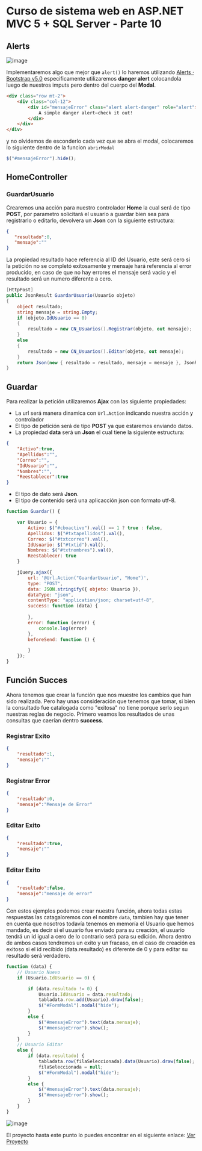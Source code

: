 # Curso de sistema web en ASP.NET MVC 5 + SQL Server - Parte 10

## Alerts

![image](https://user-images.githubusercontent.com/59342976/154784582-60f712ee-bf32-4b41-8b7f-2afb6eb786d6.png)

Implementaremos algo que mejor que ```alert()``` lo haremos utilizando [Alerts · Bootstrap v5.0](https://getbootstrap.com/docs/5.0/components/alerts/) especificamente utilizaremos **danger alert** colocandola luego de nuestros imputs pero dentro del cuerpo del **Modal**.

```html
<div class="row mt-2">
	<div class="col-12">
		<div id="mensajeError" class="alert alert-danger" role="alert">
			A simple danger alert—check it out!
		</div>
	</div>
</div>

```

y no olvidemos de esconderlo cada vez que se abra el modal, colocaremos lo siguiente dentro de la funcion ```abrirModal```

```js
$("#mensajeError").hide();

```

## HomeController

### GuardarUsuario

Crearemos una acción para nuestro controlador **Home** la cual será de tipo **POST**, por parametro solicitará el usuario a guardar bien sea para registrarlo o editarlo, devolvera un **Json** con la siguiente estructura:

```json
{
   "resultado":0,
   "mensaje":""
}

```

La propiedad resultado hace referencia al ID del Usuario, este será cero si la petición no se completó exitosamente y mensaje hará referencia al error producido, en caso de que no hay errores el mensaje será vacio y el resultado será un numero diferente a cero.

```c#
[HttpPost]
public JsonResult GuardarUsuario(Usuario objeto)
{
	object resultado;
	string mensaje = string.Empty;
	if (objeto.IdUsuario == 0)
	{
		resultado = new CN_Usuarios().Registrar(objeto, out mensaje);
	}
	else
	{
		resultado = new CN_Usuarios().Editar(objeto, out mensaje);
	}
	return Json(new { resultado = resultado, mensaje = mensaje }, JsonRequestBehavior.AllowGet);
}

```

## Guardar

Para realizar la petición utilizaremos **Ajax** con las siguiente propiedades:

* La url será manera dinamica con ```Url.Action``` indicando nuestra acción y controlador
* El tipo de petición será de tipo **POST** ya que estaremos enviando datos.
* La propiedad **data** será un **Json** el cual tiene la siguiente estructura:

```Json
{
	"Activo":true,
	"Apellidos":"",
	"Correo":"",
	"IdUsuario":"",
	"Nombres":"",
	"Reestablecer":true
}

```

* El tipo de dato será **Json**.
* El tipo de contenido será una aplicacción json con formato utf-8.

```js
function Guardar() {

    var Usuario = {
        Activo: $("#cboactivo").val() == 1 ? true : false,
        Apellidos: $("#txtapellidos").val(),
        Correo: $("#txtcorreo").val(),
        IdUsuario: $("#txtid").val(),
        Nombres: $("#txtnombres").val(),
        Reestablecer: true
    }

    jQuery.ajax({
        url: '@Url.Action("GuardarUsuario", "Home")',
        type: "POST",
        data: JSON.stringify({ objeto: Usuario }),
        dataType: "json",
        contentType: "application/json; charset=utf-8",
        success: function (data) {
            
        },
        error: function (error) {
            console.log(error)
        },
        beforeSend: function () {

        }
    });
}

```

## Función Succes

Ahora tenemos que crear la función que nos muestre los cambios que han sido realizada. Pero hay unas consideración que tenemos que tomar, si bien la consultado fue catalogada como "exitosa" no tiene porque serlo segun nuestras reglas de negocio. Primero veamos los resultados de unas consultas que caerían dentro **success**.

### Registrar Exito

```json
{
    "resultado":1,
    "mensaje":""
}

```

### Registrar Error 

```json
{
    "resultado":0,
    "mensaje":"Mensaje de Error"
}

```

### Editar Exito

```json
{
    "resultado":true,
    "mensaje":""
}

```

### Editar Exito

```json
{
    "resultado":false,
    "mensaje":"mensaje de error"
}

```

Con estos ejemplos podemos crear nuestra función, ahora todas estas respuestas las catagaloremos con el nombre ```data```, tambien hay que tener en cuenta que nosotros todavía tenemos en memoría el Usuario que hemos mandado, es decir si el usuario fue enviado para su creación, el usuario tendrá un id igual a cero de lo contrario será para su edición. Ahora dentro de ambos casos tendremos un exito y un fracaso, en el caso de creación es exitoso si el id recibido (data.resultado) es diferente de 0 y para editar su resultado será verdadero.

```js
function (data) {
    // Usuario Nuevo
    if (Usuario.IdUsuario == 0) {

        if (data.resultado != 0) {
            Usuario.IdUsuario = data.resultado;
            tabladata.row.add(Usuario).draw(false);
            $("#FormModal").modal("hide");
        }
        else {
            $("#mensajeError").text(data.mensaje);
            $("#mensajeError").show();
        }
    }
    // Usuario Editar
    else {
        if (data.resultado) {
            tabladata.row(filaSeleccionada).data(Usuario).draw(false);
            filaSeleccionada = null;
            $("#FormModal").modal("hide");
        }
        else {
            $("#mensajeError").text(data.mensaje);
            $("#mensajeError").show();
        }
    }
}

```

![image](https://user-images.githubusercontent.com/59342976/154811494-7f1b1798-f3ae-463b-9678-bde50627d392.png)

El proyecto hasta este punto lo puedes encontrar en el siguiente enlace: [Ver Proyecto](https://github.com/Nu11Pointer/CursoMVC/tree/Parte11)
